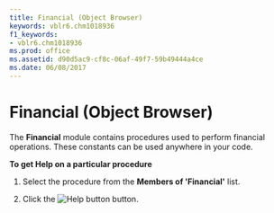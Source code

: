 ```yaml
---
title: Financial (Object Browser)
keywords: vblr6.chm1018936
f1_keywords:
- vblr6.chm1018936
ms.prod: office
ms.assetid: d90d5ac9-cf8c-06af-49f7-59b49444a4ce
ms.date: 06/08/2017
---
```



# Financial (Object Browser)

The  **Financial** module contains procedures used to perform financial operations. These constants can be used anywhere in your code.

 **To get Help on a particular procedure**




1. Select the procedure from the  **Members of 'Financial'** list.
    
2. Click the 
![Help button](images/but_help_ZA01201583.gif) button.
    


